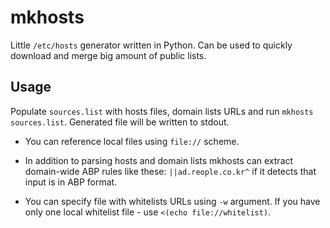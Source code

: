 mkhosts
=========

Little `/etc/hosts` generator written in Python. Can be used to quickly
download and merge big amount of public lists.

Usage
-------

Populate `sources.list` with hosts files, domain lists URLs and run 
`mkhosts sources.list`.  Generated file will be written to stdout.

- You can reference local files using `file://` scheme.

- In addition to parsing hosts and domain lists mkhosts can extract domain-wide
  ABP rules like these: `||ad.reople.co.kr^` if it detects that input is in ABP
  format.

- You can specify file with whitelists URLs using `-w` argument. If you have 
  only one local whitelist file - use `<(echo file://whitelist)`.

